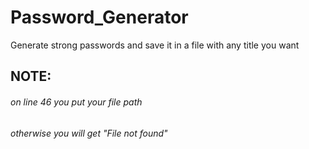 # Password_Generator
Generate strong passwords and save it in a file with any title you want
## NOTE:
###### on line 46 you put your file path
###### otherwise you will get "File not found"
